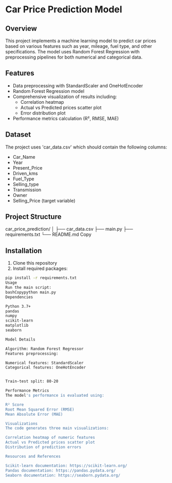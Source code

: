 # Car Price Prediction Model

## Overview
This project implements a machine learning model to predict car prices based on various features such as year, mileage, fuel type, and other specifications. The model uses Random Forest Regression with preprocessing pipelines for both numerical and categorical data.

## Features
- Data preprocessing with StandardScaler and OneHotEncoder
- Random Forest Regression model
- Comprehensive visualization of results including:
  - Correlation heatmap
  - Actual vs Predicted prices scatter plot
  - Error distribution plot
- Performance metrics calculation (R², RMSE, MAE)

## Dataset
The project uses 'car_data.csv' which should contain the following columns:
- Car_Name
- Year
- Present_Price
- Driven_kms
- Fuel_Type
- Selling_type
- Transmission
- Owner
- Selling_Price (target variable)

## Project Structure
car_price_prediction/
│
├── car_data.csv
├── main.py
├── requirements.txt
└── README.md
Copy
## Installation
1. Clone this repository
2. Install required packages:
```bash
pip install -r requirements.txt
Usage
Run the main script:
bashCopypython main.py
Dependencies

Python 3.7+
pandas
numpy
scikit-learn
matplotlib
seaborn

Model Details

Algorithm: Random Forest Regressor
Features preprocessing:

Numerical features: StandardScaler
Categorical features: OneHotEncoder


Train-test split: 80-20

Performance Metrics
The model's performance is evaluated using:

R² Score
Root Mean Squared Error (RMSE)
Mean Absolute Error (MAE)

Visualizations
The code generates three main visualizations:

Correlation heatmap of numeric features
Actual vs Predicted prices scatter plot
Distribution of prediction errors

Resources and References

Scikit-learn documentation: https://scikit-learn.org/
Pandas documentation: https://pandas.pydata.org/
Seaborn documentation: https://seaborn.pydata.org/

